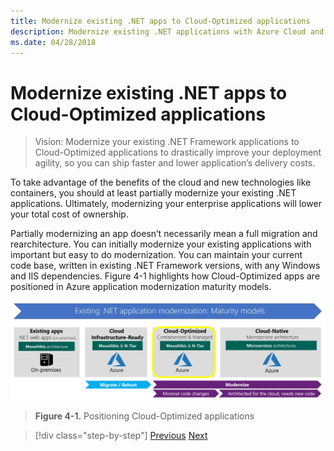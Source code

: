 ```yaml
---
title: Modernize existing .NET apps to Cloud-Optimized applications
description: Modernize existing .NET applications with Azure Cloud and Windows containers.
ms.date: 04/28/2018
---
```

# Modernize existing .NET apps to Cloud-Optimized applications

> Vision: Modernize your existing .NET Framework applications to Cloud-Optimized applications to drastically improve your deployment agility, so you can ship faster and lower application’s delivery costs.

To take advantage of the benefits of the cloud and new technologies like containers, you should at least partially modernize your existing .NET applications. Ultimately, modernizing your enterprise applications will lower your total cost of ownership.

Partially modernizing an app doesn’t necessarily mean a full migration and rearchitecture. You can initially modernize your existing applications with important but easy to do modernization. You can maintain your current code base, written in existing .NET Framework versions, with any Windows and IIS dependencies. Figure 4-1 highlights how Cloud-Optimized apps are positioned in Azure application modernization maturity models.

![Positioning Cloud-Optimized applications](./media/image1.png)

> **Figure 4-1.** Positioning Cloud-Optimized applications

>[!div class="step-by-step"]
>[Previous](../migrate-your-relational-databases-to-azure.md)
>[Next](reasons-to-modernize-existing-net-apps-to-cloud-optimized-applications.md)
